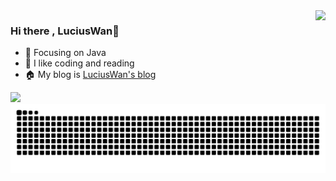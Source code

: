 <img align="right" src="https://github-readme-stats.vercel.app/api?username=LuciusWan&show_icons=true&theme=ambient_gradient&count_private=true" />

### Hi there , LuciusWan👋

- :orange_book: Focusing on Java
- :sparkling_heart: I like coding and reading
- :house: My blog is [LuciusWan's blog](https://LuciusWan.github.io/)

![](https://wakatime.com/share/@91fe4fe4-daea-456d-84d3-4d6a37e773ca/3b6f44be-2de8-4472-aef6-e3118b0d7b26.svg)
<picture>
  <source media="(prefers-color-scheme: dark)" srcset="https://raw.githubusercontent.com/LuciusWan/LuciusWan/output/github-contribution-grid-snake-dark.svg">
  <source media="(prefers-color-scheme: light)" srcset="https://raw.githubusercontent.com/LuciusWan/LuciusWan/output/github-contribution-grid-snake.svg">
  <img alt="github contribution grid snake animation" src="https://raw.githubusercontent.com/LuciusWan/LuciusWan/output/github-contribution-grid-snake.svg">
</picture>

